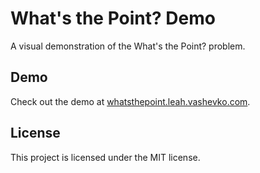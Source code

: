 # What's the Point? Demo
A visual demonstration of the What's the Point? problem.
## Demo
Check out the demo at [whatsthepoint.leah.vashevko.com](https://whatsthepoint.leah.vashevko.com).
## License
This project is licensed under the MIT license.
